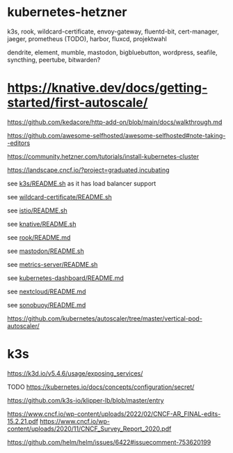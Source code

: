 # kubernetes-hetzner

k3s, rook, wildcard-certificate, envoy-gateway, fluentd-bit, cert-manager, jaeger, prometheus (TODO), harbor, fluxcd, projektwahl








dendrite, element, mumble, mastodon, bigbluebutton, wordpress, seafile, syncthing, peertube, bitwarden?

# https://knative.dev/docs/getting-started/first-autoscale/

https://github.com/kedacore/http-add-on/blob/main/docs/walkthrough.md

https://github.com/awesome-selfhosted/awesome-selfhosted#note-taking--editors

https://community.hetzner.com/tutorials/install-kubernetes-cluster

https://landscape.cncf.io/?project=graduated,incubating

see [k3s/README.sh](k3s/README.sh) as it has load balancer support

see [wildcard-certificate/README.sh](wildcard-certificate/README.sh)

see [istio/README.sh](istio/README.sh)

see [knative/README.sh](knative/README.sh)

see [rook/README.md](rook/README.md)

see [mastodon/README.sh](mastodon/README.sh)

see [metrics-server/README.sh](metrics-server/README.sh)

see [kubernetes-dashboard/README.md](kubernetes-dashboard/README.md)

see [nextcloud/README.md](nextcloud/README.md)

see [sonobuoy/README.md](sonobuoy/README.md)

https://github.com/kubernetes/autoscaler/tree/master/vertical-pod-autoscaler/

# k3s

https://k3d.io/v5.4.6/usage/exposing_services/

TODO https://kubernetes.io/docs/concepts/configuration/secret/

https://github.com/k3s-io/klipper-lb/blob/master/entry

https://www.cncf.io/wp-content/uploads/2022/02/CNCF-AR_FINAL-edits-15.2.21.pdf
https://www.cncf.io/wp-content/uploads/2020/11/CNCF_Survey_Report_2020.pdf


https://github.com/helm/helm/issues/6422#issuecomment-753620199